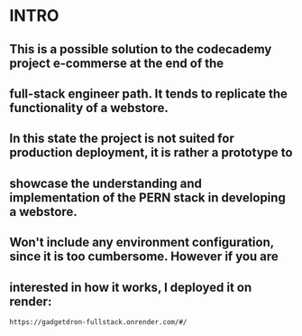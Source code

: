 # INTRO

## This is a possible solution to the codecademy project e-commerse at the end of the 
## full-stack engineer path. It tends to replicate the functionality of a webstore.
## In this state the project is not suited for production deployment, it is rather a prototype to
## showcase the understanding and implementation of the PERN stack in developing a webstore.
## Won't include any environment configuration, since it is too cumbersome. However if you are
## interested in how it works, I deployed it on render: 
`https://gadgetdron-fullstack.onrender.com/#/`